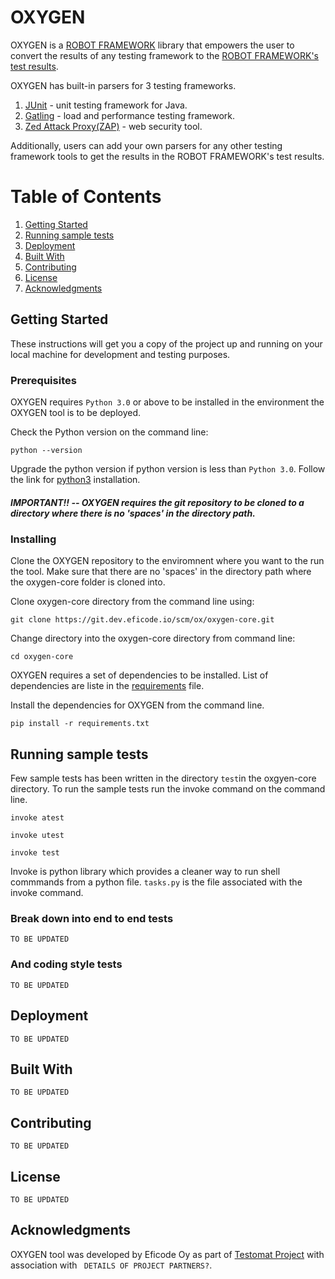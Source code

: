 # OXYGEN 

OXYGEN is a [ROBOT FRAMEWORK](https://robotframework.org/) library that empowers the user to convert the results of any testing framework to the [ROBOT FRAMEWORK's test results](https://robotframework.org/robotframework/2.1.2/RobotFrameworkUserGuide.html#created-outputs). 

OXYGEN has built-in parsers for 3 testing frameworks. 

1. [JUnit](https://en.wikipedia.org/wiki/JUnit) - unit testing framework for Java.
2. [Gatling](https://en.wikipedia.org/wiki/Gatling_(software)) - load and performance testing framework.
3. [Zed Attack Proxy(ZAP)](https://www.zaproxy.org/) - web security tool. 

Additionally, users can add your own parsers for any other testing framework tools to get the results in the ROBOT FRAMEWORK's test results. 

# Table of Contents
1. [Getting Started](#getting-started)
2. [Running sample tests](#running-the-tests)
3. [Deployment](#deployment)
4. [Built With](#built-with)
5. [Contributing](#contributing)
6. [License](#license)
7. [Acknowledgments](#acknowledgments)

## Getting Started

These instructions will get you a copy of the project up and running on your local machine for development and testing purposes.

### Prerequisites

OXYGEN requires `Python 3.0` or above to be installed in the environment the OXYGEN tool is to be deployed. 

Check the Python version on the command line:
```
python --version
```

Upgrade the python version if python version is less than `Python 3.0`. Follow the link for [python3](https://realpython.com/installing-python/) installation.

##### IMPORTANT!! --  OXYGEN requires the git repository to be cloned to a directory where there is no 'spaces' in the directory path.

### Installing

Clone the OXYGEN repository to the enviromnent where you want to the run the tool. Make sure that there are no 'spaces' in the directory path where the oxygen-core folder is cloned into.

Clone oxygen-core directory from the command line using:

```
git clone https://git.dev.eficode.io/scm/ox/oxygen-core.git
```
Change directory into the oxygen-core directory from command line:
```
cd oxygen-core
```
OXYGEN requires a set of dependencies to be installed. List of dependencies are liste in the [requirements](https://git.dev.eficode.io/projects/OX/repos/oxygen-core/browse/requirements.txt) file. 

Install the dependencies for OXYGEN from the command line. 

```
pip install -r requirements.txt
```

## Running sample tests

Few sample tests has been written in the directory `test`in the oxgyen-core directory. To run the sample tests run the invoke command on the command line.

```
invoke atest
```
```
invoke utest
```
```
invoke test
```
Invoke is python library which provides a cleaner way to run shell commmands from a python file. `tasks.py` is the file associated with the invoke command. 

### Break down into end to end tests
```
TO BE UPDATED
```

### And coding style tests
```
TO BE UPDATED
```
## Deployment
```
TO BE UPDATED
```
## Built With
```
TO BE UPDATED
```
## Contributing
```
TO BE UPDATED
```
## License

```
TO BE UPDATED
```

## Acknowledgments

OXYGEN tool  was developed by Eficode Oy as part of [Testomat Project](link) with association with ` DETAILS OF PROJECT PARTNERS?`.